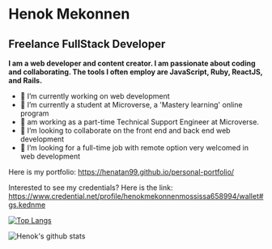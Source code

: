 <h1> Henok Mekonnen </h1>
<h2>Freelance FullStack Developer</h2> 

<b>I am a web developer and content creator. I am passionate about coding and collaborating. The tools I often employ are JavaScript, Ruby, ReactJS, and Rails.</b>
- 🔭 I’m currently working on web development 
- 🔭 I’m currently a student at Microverse, a 'Mastery learning' online program 
- 🔭 am working as a part-time Technical Support Engineer at Microverse. 
- 👯 I’m looking to collaborate on the front end and back end web development 
- 🤔 I’m looking for a full-time job with remote option very welcomed in web development 

Here is my portfolio: https://henatan99.github.io/personal-portfolio/

Interested to see my credentials? Here is the link: 
https://www.credential.net/profile/henokmekonnenmossissa658994/wallet#gs.kednme 

[![Top Langs](https://github-readme-stats.vercel.app/api/top-langs/?username=henatan99&langs_count=8)](https://github.com/anuraghazra/github-readme-stats)

![Henok's github stats](https://github-readme-stats.vercel.app/api?username=henatan99&show_icons=true)


<!--- [![Henok's wakatime stats](https://github-readme-stats.vercel.app/api/wakatime?username=henatan99)](https://github.com/anuraghazra/github-readme-stats) --->

